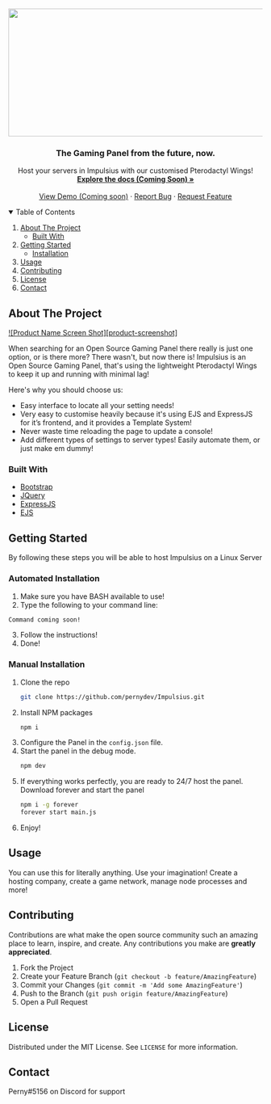 <br />
<p align="center">
    <img src="https://media.discordapp.net/attachments/860442342233866250/888032639808843796/Impulsius.png?width=1373&height=353 " alt="Logo" width="1273" height="253">
  <h3 align="center">The Gaming Panel from the future, now.</h3>

  <p align="center">
   Host your servers in Impulsius with our customised Pterodactyl Wings!
    <br />
    <a href="#"><strong>Explore the docs (Coming Soon) »</strong></a>
    <br />
    <br />
    <a href="#">View Demo (Coming soon)</a>
    ·
    <a href="https://github.com/pernydev/Impulsius/issues">Report Bug</a>
    ·
    <a href="https://github.com/pernydev/Impulsius/issues">Request Feature</a>
  </p>
</p>

<details open="open">
  <summary>Table of Contents</summary>
  <ol>
    <li>
      <a href="#about-the-project">About The Project</a>
      <ul>
        <li><a href="#built-with">Built With</a></li>
      </ul>
    </li>
    <li>
      <a href="#getting-started">Getting Started</a>
      <ul>
        <li><a href="#installation">Installation</a></li>
      </ul>
    </li>
    <li><a href="#usage">Usage</a></li>
    <li><a href="#contributing">Contributing</a></li>
    <li><a href="#license">License</a></li>
    <li><a href="#contact">Contact</a></li>
  </ol>
</details>

## About The Project

[![Product Name Screen Shot][product-screenshot]](https://example.com)

When searching for an Open Source Gaming Panel there really is just one option, or is there more? There wasn't, but now there is! Impulsius is an Open Source Gaming Panel, that's using the lightweight Pterodactyl Wings to keep it up and running with minimal lag!

Here's why you should choose us:
* Easy interface to locate all your setting needs! 
* Very easy to customise heavily because it's using EJS and ExpressJS for it’s frontend, and it provides a Template System!
* Never waste time reloading the page to update a console!
* Add different types of settings to server types! Easily automate them, or just make em dummy!

### Built With
* [Bootstrap](https://getbootstrap.com)
* [JQuery](https://jquery.com)
* [ExpressJS](https://expressjs.com)
* [EJS](https://ejs.co)


<!-- GETTING STARTED -->
## Getting Started

By following these steps you will be able to host Impulsius on a Linux Server

### Automated Installation

1. Make sure you have BASH available to use!
2. Type the following to your command line:
```sh
Command coming soon!
```
3. Follow the instructions!
4. Done!

### Manual Installation

1. Clone the repo
   ```sh
   git clone https://github.com/pernydev/Impulsius.git
   ```
2. Install NPM packages
   ```sh
   npm i
   ```
3. Configure the Panel in the `config.json` file.
4. Start the panel in the debug mode.
   ```sh
   npm dev
   ```
5. If everything works perfectly, you are ready to 24/7 host the panel.
Download forever and start the panel
   ```sh
   npm i -g forever
   forever start main.js
   ```
6. Enjoy!

<!-- USAGE EXAMPLES -->
## Usage

You can use this for literally anything. Use your imagination! Create a hosting company, create a game network, manage node processes and more!

<!-- CONTRIBUTING -->
## Contributing

Contributions are what make the open source community such an amazing place to learn, inspire, and create. Any contributions you make are **greatly appreciated**.

1. Fork the Project
2. Create your Feature Branch (`git checkout -b feature/AmazingFeature`)
3. Commit your Changes (`git commit -m 'Add some AmazingFeature'`)
4. Push to the Branch (`git push origin feature/AmazingFeature`)
5. Open a Pull Request



<!-- LICENSE -->
## License

Distributed under the MIT License. See `LICENSE` for more information.



<!-- CONTACT -->
## Contact

Perny#5156 on Discord for support

